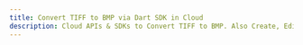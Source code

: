 ---title: Convert TIFF to BMP via Dart SDK in Clouddescription: Cloud APIs & SDKs to Convert TIFF to BMP. Also Create, Edit & Render Microsoft Word & OpenOffice documents in the Cloud.---